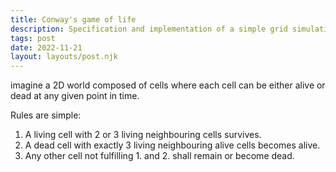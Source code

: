 ```yaml
---
title: Conway's game of life
description: Specification and implementation of a simple grid simulation.
tags: post
date: 2022-11-21
layout: layouts/post.njk
---
```


imagine a 2D world composed of cells where each cell can be either alive or dead at any given point in time.

Rules are simple:

1. A living cell with 2 or 3 living neighbouring cells survives.
2. A dead cell with exactly 3 living neighbouring alive cells becomes alive.
3. Any other cell not fulfilling 1. and 2. shall remain or become dead.
